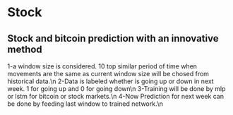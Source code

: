 # Stock
## Stock and bitcoin prediction with an innovative method

1-a window size is considered. 10 top similar period of time when movements are the same as current window size will be chosed from historical data.\n
2-Data is labeled whether is going up or down in next week. 1 for going up and 0 for going down\n
3-Training will be done by mlp or lstm for bitcoin or stock markets.\n
4-Now Prediction for next week can be done by feeding last window to trained network.\n
